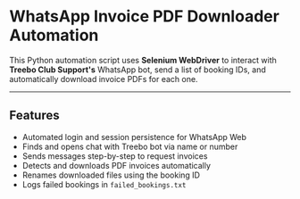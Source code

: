 #  WhatsApp Invoice PDF Downloader Automation

This Python automation script uses **Selenium WebDriver** to interact with **Treebo Club Support's** WhatsApp bot, send a list of booking IDs, and automatically download invoice PDFs for each one.

---

##  Features

-  Automated login and session persistence for WhatsApp Web
-  Finds and opens chat with Treebo bot via name or number
-  Sends messages step-by-step to request invoices
-  Detects and downloads PDF invoices automatically
-  Renames downloaded files using the booking ID
-  Logs failed bookings in `failed_bookings.txt`


